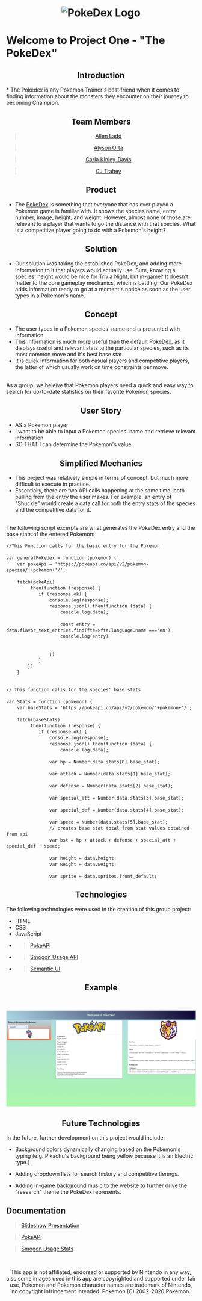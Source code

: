 # <center><img src="https://cdn2.bulbagarden.net/upload/4/4b/Pok%C3%A9dex_logo.png" alt="PokeDex Logo" title="PokeDex">

# Welcome to Project One - "The PokeDex"


<center>

## Introduction

</center>
* The Pokedex is any Pokemon Trainer's best friend when it comes to finding information about the monsters they encounter on their journey to becoming Champion. 

<center>

## Team Members

</center>
<center>

> [Allen Ladd](https://github.com/Aladd616)

> [Alyson Orta](https://github.com/alysonorta)

> [Carla Kinley-Davis](https://github.com/ckinleydavis)

> [CJ Trahey](https://github.com/cjtrahey)

</center>
<center>

## Product

</center>

* The [PokeDex](https://www.pokemon.com/us/pokedex/) is something that everyone that has ever played a Pokemon game is familiar with. It shows the species name, entry number, image, height, and weight. However, almost none of those are relevant to a player that wants to go the distance with that species. What is a competitive player going to do with a Pokemon's height?

<center>

## Solution

</center>

* Our solution was taking the established PokeDex, and adding more information to it that players would actually use. Sure, knowing a species' height would be nice for Trivia Night, but in-game? It doesn't matter to the core gameplay mechanics, which is battling. Our PokeDex adds information ready to go at a moment's notice as soon as the user types in a Pokemon's name.

<center>

## Concept

</center>

* The user types in a Pokemon species' name and is presented with information
* This information is much more useful than the default PokeDex, as it displays useful and relevant stats to the particular species, such as its most common move and it's best base stat.
* It is quick information for both casual players and competitive players, the latter of which usually work on time constraints per move.
<p>
<br>
As a group, we beleive that Pokemon players need a quick and easy way to search for up-to-date statistics on their favorite Pokemon species.

<center>

## User Story

</center>

 * AS a Pokemon player
* I want to be able to input a Pokemon species' name and retrieve relevant information
* SO THAT I can determine the Pokemon's value.


<center>

## Simplified Mechanics

</center>

* This project was relatively simple in terms of concept, but much more difficult to execute in practice. 
* Essentially, there are two API calls happening at the same time, both pulling from the entry the user makes. For example, an entry of "Shuckle" would create a data call for both the entry stats of the species and the competitive data for it.
<p>
<br>
The following script excerpts are what generates the PokeDex entry and the base stats of the entered Pokemon:

```
//This Function calls for the basic entry for the Pokemon

var generalPokedex = function (pokemon) {
    var pokeApi = 'https://pokeapi.co/api/v2/pokemon-species/'+pokemon+'/';

    fetch(pokeApi)
        .then(function (response) {
            if (response.ok) {
                console.log(response);
                response.json().then(function (data) {
                    console.log(data);
                    
                    const entry = data.flavor_text_entries.find(fte=>fte.language.name ==='en')
                    console.log(entry)

                    
                })
            }
        })
    }

```

```

// This function calls for the species' base stats

var Stats = function (pokemon) {
    var baseStats = 'https://pokeapi.co/api/v2/pokemon/'+pokemon+'/';

    fetch(baseStats)
        .then(function (response) {
            if (response.ok) {
                console.log(response);
                response.json().then(function (data) {
                    console.log(data);

                var hp = Number(data.stats[0].base_stat);

                var attack = Number(data.stats[1].base_stat);

                var defense = Number(data.stats[2].base_stat);

                var special_att = Number(data.stats[3].base_stat);

                var special_def = Number(data.stats[4].base_stat);

                var speed = Number(data.stats[5].base_stat);
                // creates base stat total from stat values obtained from api
                var bst = hp + attack + defense + special_att + special_def + speed;

                var height = data.height;
                var weight = data.weight;

                var sprite = data.sprites.front_default;
```

<center>

## Technologies

</center>

The following technologies were used in the creation of this group project:
* HTML
* CSS
* JavaScript
* >[PokeAPI](https://pokeapi.co/)
* >[Smogon Usage API](https://smogon-usage-stats.herokuapp.com/)
* >[Semantic UI](https://semantic-ui.com/)

<center>

## Example

</center>

<p><br>

![image info](./assets/images/app_photo_one_screen.png)


<center>

## Future Technologies

</center>

In the future, further development on this project would include:

* Background colors dynamically changing based on the Pokemon's typing (e.g. Pikachu's background being yellow because it is an Electric type.)

* Adding dropdown lists for search history and competitive tierings.

* Adding in-game background music to the website to further drive the "research" theme the PokeDex represents.

## Documentation

> [Slideshow Presentation](https://docs.google.com/presentation/d/1DJauHTWUznmujo3_CKTUlO700YPjpPNrnjOPGYvZL_M/edit?usp=sharing)

> [PokeAPI](https://pokeapi.co/)

> [Smogon Usage Stats](https://smogon-usage-stats.herokuapp.com/)
<p>
<br>
<center>
This app is not affiliated, endorsed or supported by Nintendo in any way, also some images used in this app are copyrighted and supported under fair use, Pokemon and Pokemon character names are trademark of Nintendo, no copyright infringement intended. Pokemon (C) 2002-2020 Pokemon.
</center>
        

